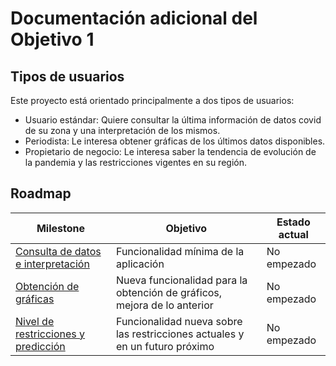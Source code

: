 # Documentación adicional del Objetivo 1

## Tipos de usuarios

Este proyecto está orientado principalmente a dos tipos de usuarios:

- Usuario estándar: Quiere consultar la última información de datos covid de su zona y una interpretación de los mismos.
- Periodista: Le interesa obtener gráficas de los últimos datos disponibles.
- Propietario de negocio: Le interesa saber la tendencia de evolución de la pandemia y las restricciones vigentes en su región.

## Roadmap

| Milestone                                                    | Objetivo                                                     | Estado actual |
| ------------------------------------------------------------ | ------------------------------------------------------------ | ------------- |
| [Consulta de datos e interpretación](https://github.com/Mapachana/Proyecto-IV/milestone/1) | Funcionalidad mínima de la aplicación                        | No empezado   |
| [Obtención de gráficas](https://github.com/Mapachana/Proyecto-IV/milestone/2) | Nueva funcionalidad para la obtención de gráficos, mejora de lo anterior | No empezado   |
| [Nivel de restricciones y predicción](https://github.com/Mapachana/Proyecto-IV/milestone/3) | Funcionalidad nueva sobre las restricciones actuales y en un futuro próximo | No empezado   |

